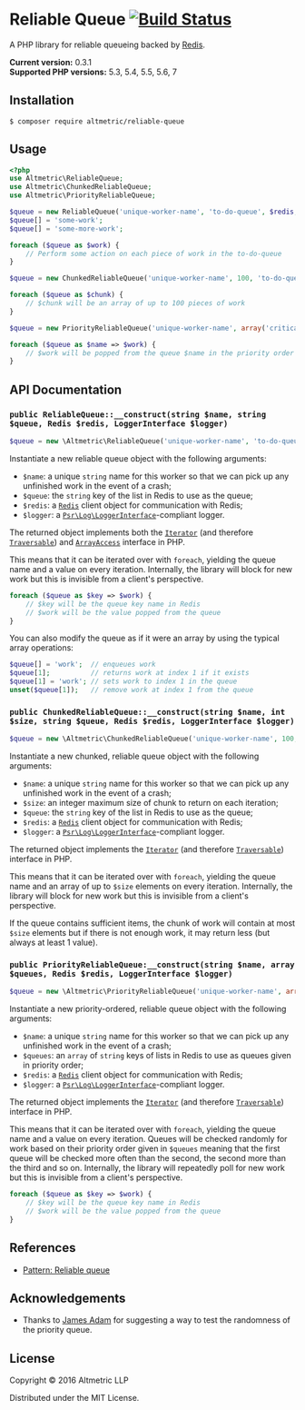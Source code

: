 # Reliable Queue [![Build Status](https://travis-ci.org/altmetric/reliable-queue.svg?branch=master)](https://travis-ci.org/altmetric/reliable-queue)

A PHP library for reliable queueing backed by [Redis](http://redis.io/).

**Current version:** 0.3.1  
**Supported PHP versions:** 5.3, 5.4, 5.5, 5.6, 7

## Installation

```shell
$ composer require altmetric/reliable-queue
```

## Usage

```php
<?php
use Altmetric\ReliableQueue;
use Altmetric\ChunkedReliableQueue;
use Altmetric\PriorityReliableQueue;

$queue = new ReliableQueue('unique-worker-name', 'to-do-queue', $redis, $logger);
$queue[] = 'some-work';
$queue[] = 'some-more-work';

foreach ($queue as $work) {
    // Perform some action on each piece of work in the to-do-queue
}

$queue = new ChunkedReliableQueue('unique-worker-name', 100, 'to-do-queue', $redis, $logger);

foreach ($queue as $chunk) {
    // $chunk will be an array of up to 100 pieces of work
}

$queue = new PriorityReliableQueue('unique-worker-name', array('critical-queue', 'default-queue', 'low-priority-queue'), $redis, $logger);

foreach ($queue as $name => $work) {
    // $work will be popped from the queue $name in the priority order given
}
```

## API Documentation

### `public ReliableQueue::__construct(string $name, string $queue, Redis $redis, LoggerInterface $logger)`

```php
$queue = new \Altmetric\ReliableQueue('unique-worker-name', 'to-do-queue', $redis, $logger);
```

Instantiate a new reliable queue object with the following arguments:

* `$name`: a unique `string` name for this worker so that we can pick up any
  unfinished work in the event of a crash;
* `$queue`: the `string` key of the list in Redis to use as the queue;
* `$redis`: a [`Redis`](https://github.com/phpredis/phpredis) client object for
  communication with Redis;
* `$logger`: a
  [`Psr\Log\LoggerInterface`](https://github.com/php-fig/fig-standards/blob/master/accepted/PSR-3-logger-interface.md)-compliant
  logger.

The returned object implements both the
[`Iterator`](http://php.net/manual/en/class.iterator.php) (and therefore
[`Traversable`](http://php.net/manual/en/class.traversable.php)) and
[`ArrayAccess`](http://php.net/manual/en/class.arrayaccess.php) interface in
PHP.

This means that it can be iterated over with `foreach`, yielding the queue name
and a value on every iteration. Internally, the library will block for new work
but this is invisible from a client's perspective.

```php
foreach ($queue as $key => $work) {
    // $key will be the queue key name in Redis
    // $work will be the value popped from the queue
}
```

You can also modify the queue as if it were an array by using the typical array
operations:

```php
$queue[] = 'work';  // enqueues work
$queue[1];          // returns work at index 1 if it exists
$queue[1] = 'work'; // sets work to index 1 in the queue
unset($queue[1]);   // remove work at index 1 from the queue
```

### `public ChunkedReliableQueue::__construct(string $name, int $size, string $queue, Redis $redis, LoggerInterface $logger)`

```php
$queue = new \Altmetric\ChunkedReliableQueue('unique-worker-name', 100, 'to-do-queue', $redis, $logger);
```

Instantiate a new chunked, reliable queue object with the following arguments:

* `$name`: a unique `string` name for this worker so that we can pick up any
  unfinished work in the event of a crash;
* `$size`: an integer maximum size of chunk to return on each iteration;
* `$queue`: the `string` key of the list in Redis to use as the queue;
* `$redis`: a [`Redis`](https://github.com/phpredis/phpredis) client object for
  communication with Redis;
* `$logger`: a
  [`Psr\Log\LoggerInterface`](https://github.com/php-fig/fig-standards/blob/master/accepted/PSR-3-logger-interface.md)-compliant
  logger.

The returned object implements the
[`Iterator`](http://php.net/manual/en/class.iterator.php) (and therefore
[`Traversable`](http://php.net/manual/en/class.traversable.php)) interface in
PHP.

This means that it can be iterated over with `foreach`, yielding the queue name
and an array of up to `$size` elements on every iteration. Internally, the
library will block for new work but this is invisible from a client's
perspective.

If the queue contains sufficient items, the chunk of work will contain at most
`$size` elements but if there is not enough work, it may return less (but
always at least 1 value).

### `public PriorityReliableQueue:__construct(string $name, array $queues, Redis $redis, LoggerInterface $logger)`

```php
$queue = new \Altmetric\PriorityReliableQueue('unique-worker-name', array('critical-queue', 'default-queue', 'low-priority-queue'), $redis, $logger);
```

Instantiate a new priority-ordered, reliable queue object with the following arguments:

* `$name`: a unique `string` name for this worker so that we can pick up any unfinished work in the event of a crash;
* `$queues`: an `array` of `string` keys of lists in Redis to use as queues given in priority order;
* `$redis`: a [`Redis`](https://github.com/phpredis/phpredis) client object for communication with Redis;
* `$logger`: a
  [`Psr\Log\LoggerInterface`](https://github.com/php-fig/fig-standards/blob/master/accepted/PSR-3-logger-interface.md)-compliant
  logger.

The returned object implements the
[`Iterator`](http://php.net/manual/en/class.iterator.php) (and therefore
[`Traversable`](http://php.net/manual/en/class.traversable.php)) interface in
PHP.

This means that it can be iterated over with `foreach`, yielding the queue name
and a value on every iteration. Queues will be checked randomly for work based
on their priority order given in `$queues` meaning that the first queue will be
checked more often than the second, the second more than the third and so on.
Internally, the library will repeatedly poll for new work but this is invisible
from a client's perspective.

```php
foreach ($queue as $key => $work) {
    // $key will be the queue key name in Redis
    // $work will be the value popped from the queue
}
```

## References

* [Pattern: Reliable queue](http://redis.io/commands/rpoplpush#pattern-reliable-queue)

## Acknowledgements

* Thanks to [James Adam](https://github.com/lazyatom) for suggesting a way to
  test the randomness of the priority queue.

## License

Copyright © 2016 Altmetric LLP

Distributed under the MIT License.
